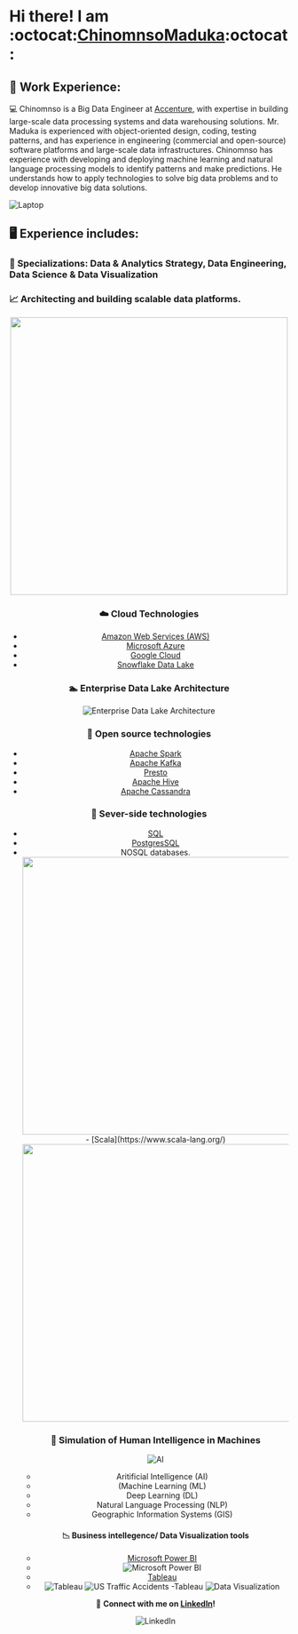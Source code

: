 # Hi there! I am :octocat:[ChinomnsoMaduka](https://github.com/chinomnsomaduka):octocat:

<!--
**chinomnsomaduka/chinomnsomaduka** is a ✨ _special_ ✨ repository because its `README.md` (this file) appears on your GitHub profile.

Here are some ideas to get you started:

- 🔭 I’m currently working on ...
- 🌱 I’m currently learning ...
- 👯 I’m looking to collaborate on ...
- 🤔 I’m looking for help with ...
- 💬 Ask me about ...
- 📫 How to reach me: ...
- 😄 Pronouns: ...
- ⚡ Fun fact: ...

https://github.com/ikatyang/emoji-cheat-sheet/blob/master/README.md
-->

## 💼 Work Experience:

:computer:  Chinomnso is a Big Data Engineer at [Accenture](https://github.com/Accenture), with expertise in building large-scale data processing systems and data warehousing solutions. Mr. Maduka is experienced with object-oriented design, coding, testing patterns, and has experience in engineering (commercial and open-source) software platforms and large-scale data infrastructures. Chinomnso has experience with developing and deploying machine learning and natural language processing models to identify patterns and make predictions. He understands how to apply technologies to solve big data problems and to develop innovative big data solutions.

  ![Laptop](https://static.toiimg.com/photo/msid-75846100/75846100.jpg)

## 🖥️ Experience includes:

### :electric_plug: Specializations: Data & Analytics Strategy, Data Engineering, Data Science & Data Visualization 

### :chart_with_upwards_trend: Architecting and building scalable data platforms. 
<!--
Commented out older image format verison
![Big Data Pipeline](https://miro.medium.com/max/3780/1*HLUYMb0AZYiJaJFjOSn1Tg.png)
-->
<center>
<img src="https://miro.medium.com/max/3780/1*HLUYMb0AZYiJaJFjOSn1Tg.png" width="500"><br/>
<center>

### :cloud: Cloud Technologies 
- [Amazon Web Services (AWS)](https://aws.amazon.com/)
- [Microsoft Azure](https://azure.microsoft.com/en-us/)
- [Google Cloud](https://cloud.google.com/)
- [Snowflake Data Lake](https://www.snowflake.com/workloads/data-lake/)

### :swimmer: Enterprise Data Lake Architecture
 ![Enterprise Data Lake Architecture](https://www.emtec.digital/wp-content/uploads/brizy/50242/assets/images/iW=1120&iH=584&oX=0&oY=0&cW=1120&cH=584/azure-data-lake-solutions-architecture-diagram.png)
  
### :file_folder: Open source technologies 
- [Apache Spark](https://spark.apache.org/) 
- [Apache Kafka](https://kafka.apache.org/)
- [Presto](https://prestosql.io/)
- [Apache Hive](https://hive.apache.org/)
- [Apache Cassandra](https://cassandra.apache.org/)

### :floppy_disk: Sever-side technologies
- [SQL](https://www.iso.org/standard/63555.html) 
- [PostgresSQL](https://www.postgresql.org/)
- NOSQL databases.
  <!--
Commented out older image format verison
![SQL](https://code.visualstudio.com/assets/docs/languages/tsql/intellisense.gif)
-->
<center>
<img src="https://code.visualstudio.com/assets/docs/languages/tsql/intellisense.gif" width="500"><br/>
<center>

  

### :computer: Programming Languages 
- [Python](https://www.python.org/)
  <!--
Commented out older image format verison
![Python](https://media1.giphy.com/media/xT9IgzoKnwFNmISR8I/giphy.gif)
-->
<center>
<img src="https://media1.giphy.com/media/xT9IgzoKnwFNmISR8I/giphy.gif" width="500"><br/>
<center>

![PySpark](https://databricks.com/wp-content/uploads/2018/12/PySpark-1024x164.png)
- [R](https://cran.r-project.org/)
  <!--
Commented out older image format verison
![R Studio](https://bookdown.org/chesterismay/rbasics/gifs/share_proj.gif)
-->
<center>
<img src="https://bookdown.org/chesterismay/rbasics/gifs/share_proj.gif" width="500"><br/>
<center>
  <!--
Commented out older image format verison
![R Custom Tracker Report](https://media.giphy.com/media/vwicMYfRPL6YuRQGfo/giphy.gif)
-->
<center>
<img src="https://media.giphy.com/media/vwicMYfRPL6YuRQGfo/giphy.gif" width="500"><br/>
<center> 
-  [Scala](https://www.scala-lang.org/)
  <!--
Commented out older image format verison
![Scala](https://miro.medium.com/max/2920/0*E0_ni_BXft9nVYCo.)
-->
<center>
<img src="https://miro.medium.com/max/2920/0*E0_ni_BXft9nVYCo." width="500"><br/>
<center>

### :brain: Simulation of Human Intelligence in Machines
![AI](https://res.cloudinary.com/dgofwp0my/image/upload/q_100/v1505907556/dra_172_artifical_intelligence_change_energy_jynxp2.gif) 

- Aritificial Intelligence (AI)
- (Machine Learning (ML) 
- Deep Learning (DL) 
- Natural Language Processing (NLP) 
- Geographic Information Systems (GIS)

  

 #### :chart_with_downwards_trend: Business intellegence/ Data Visualization tools 
- [Microsoft Power BI](https://powerbi.microsoft.com/en-us/)
- ![Microsoft Power BI](https://databackwriter.files.wordpress.com/2017/02/8507-livereporttile.gif)
- [Tableau](https://www.tableau.com/)
- ![Tableau](https://media0.giphy.com/media/3oKIPrzoi6rbZc4aDC/giphy.gif)
![US Traffic Accidents -Tableau](https://d3j021pzfm19r2.cloudfront.net/wp-content/uploads/2021/03/GIF-Tableau.gif)
![Data Visualization](https://miro.medium.com/max/2376/0*HijaV6P2wiQ4EcFm.gif)


:iphone: **Connect with me on [LinkedIn](https://www.linkedin.com/in/chinomnsomaduka/)!**

![LinkedIn](https://media.giphy.com/media/47tmHfoHYrDXi/giphy.gif)
